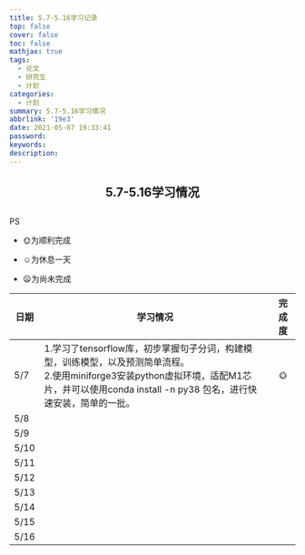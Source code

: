 ```yaml
---
title: 5.7-5.16学习记录
top: false
cover: false
toc: false
mathjax: true
tags:
  - 论文
  - 研究生
  - 计划
categories:
  - 计划
summary: 5.7-5.16学习情况
abbrlink: '19e3'
date: 2021-05-07 19:33:41
password:
keywords:
description:
---
```

<center> <h2>5.7-5.16学习情况<h2></center>

PS


- :sun_with_face:为顺利完成

- :relaxed:为休息一天

- :frowning:为尚未完成

| <center>日期</center> | <center>学习情况</center>                                    | <center>完成度</center>          |
| --------------------- | ------------------------------------------------------------ | -------------------------------- |
| 5/7                   | 1.学习了tensorflow库，初步掌握句子分词，构建模型，训练模型，以及预测简单流程。<br>     2.使用miniforge3安装python虚拟环境，适配M1芯片，并可以使用conda install -n py38  包名，进行快速安装，简单的一批。 | <center>:sun_with_face:</center> |
| 5/8                   |                                                              |                                  |
| 5/9                   |                                                              |                                  |
| 5/10                  |                                                              |                                  |
| 5/11                  |                                                              |                                  |
| 5/12                  |                                                              |                                  |
| 5/13                  |                                                              |                                  |
| 5/14                  |                                                              |                                  |
| 5/15                  |                                                              |                                  |
| 5/16                  |                                                              |                                  |

